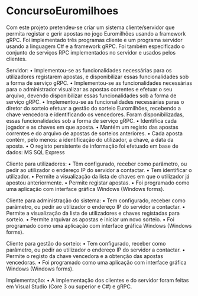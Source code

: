 # ConcursoEuromilhoes

  Com este projeto pretendeu-se criar um sistema cliente/servidor que permita registar e gerir apostas no jogo Euromilhões usando a framework gRPC. Foi implementado três programas
cliente e um programa servidor usando a linguagem C# e a framework gRPC. Foi também especificado o conjunto de serviços RPC implementados no servidor e usados pelos clientes.

Servidor:
  • Implementou-se as funcionalidades necessárias para os utilizadores registarem apostas, e disponibilizar essas funcionalidades sob a forma de serviço gRPC.
  • Implementou-se as funcionalidades necessárias para o administrador visualizar as apostas correntes e efetuar o seu arquivo, devendo disponibilizar essas funcionalidades 
    sob a forma de serviço gRPC.
  • Implementou-se as funcionalidades necessárias paras o diretor do sorteio efetuar a gestão do sorteio Euromilhões, recebendo a chave vencedora e identificando os vencedores.
    Foram disponibilizadas, essas funcionalidades sob a forma de serviço gRPC.
  • Identifica cada jogador e as chaves em que aposta.
  • Mantém um registo das apostas correntes e do arquivo de apostas de sorteios anteriores.
  • Cada aposta contém, pelo menos: a identificação do utilizador, a chave, a data da aposta.
  • O registo persistente de informação foi efetuado em base de dados: MS SQL Express
  
Cliente para utilizadores:
  • Têm configurado, receber como parâmetro, ou pedir ao utilizador o endereço IP do servidor a contactar.
  • Tem identificar o utilizador.
  • Permite a visualização da lista de chaves em que o utilizador já apostou anteriormente.
  • Permite  registar apostas.
  • Foi programado como uma aplicação com interface gráfica Windows (Windows forms).

Cliente para administração do sistema:
  • Tem configurado, receber como parâmetro, ou pedir ao utilizador o endereço IP do servidor a contactar.
  • Permite a visualização da lista de utilizadores e chaves registadas para sorteio.
  • Permite arquivar as apostas e iniciar um novo sorteio.
  • Foi programado como uma aplicação com interface gráfica Windows (Windows forms).
  
Cliente para gestão do sorteio:
  • Tem configurado, receber como parâmetro, ou pedir ao utilizador o endereço IP do servidor a contactar.
  • Permite o registo da chave vencedora e a obtenção das apostas vencedoras.
  • Foi programado como uma aplicação com interface gráfica Windows (Windows forms).
  
Implementação:
  • A implementação dos clientes e do servidor foram feitas em Visual Studio (Core 3 ou superior e C#) e gRPC.
 
